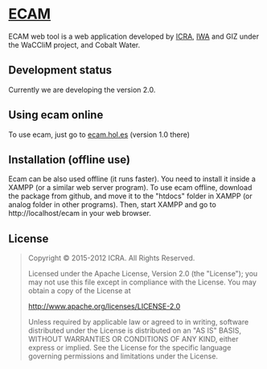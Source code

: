 # [ECAM](http://ecam.hol.es/)

ECAM web tool is a web application developed by [ICRA](http://icra.cat), 
[IWA](http://www.iwa-network.org) and GIZ under the WaCCliM project, and Cobalt Water.

## Development status
Currently we are developing the version 2.0.

## Using ecam online
To use ecam, just go to [ecam.hol.es](http://ecam.hol.es/) (version 1.0 there)

## Installation (offline use)
Ecam can be also used offline (it runs faster).
You need to install it inside a XAMPP (or a similar web server program).
To use ecam offline, download the package from github, and move it to the "htdocs" folder in XAMPP (or analog folder in other programs).
Then, start XAMPP and go to http://localhost/ecam in your web browser.

## License
> Copyright © 2015-2012 ICRA. All Rights Reserved.
>
> Licensed under the Apache License, Version 2.0 (the "License"); you may not use this file except in compliance with the License.
> You may obtain a copy of the License at
>
>    http://www.apache.org/licenses/LICENSE-2.0
>
> Unless required by applicable law or agreed to in writing, software distributed under the License is distributed on an "AS IS" BASIS,
> WITHOUT WARRANTIES OR CONDITIONS OF ANY KIND, either express or implied. See the License for the specific language governing permissions and limitations under the License.

